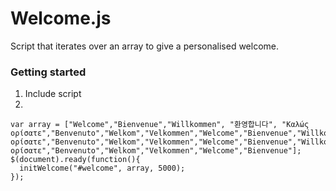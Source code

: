 # Welcome.js

Script that iterates over an array to give a personalised welcome.

### Getting started
1. Include script
2.
```
var array = ["Welcome","Bienvenue","Willkommen", "환영합니다", "Καλώς ορίσατε","Benvenuto","Welkom","Velkommen","Welcome","Bienvenue","Willkommen","Καλώς ορίσατε","Benvenuto","Welkom","Velkommen","Welcome","Bienvenue","Willkommen","Καλώς ορίσατε","Benvenuto","Welkom","Velkommen","Welcome","Bienvenue"];
$(document).ready(function(){
  initWelcome("#welcome", array, 5000);
});
```
